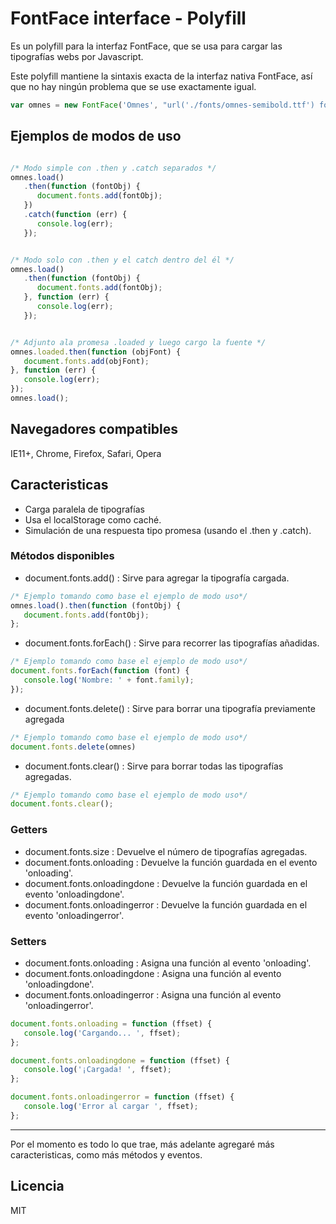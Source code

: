 # FontFace interface - Polyfill
Es un polyfill para la interfaz FontFace, que se usa para cargar las tipografías webs por Javascript.

Este polyfill mantiene la sintaxis exacta de la interfaz nativa FontFace, así que no hay ningún problema que se use exactamente igual.

```js
var omnes = new FontFace('Omnes', "url('./fonts/omnes-semibold.ttf') format('truetype'), url('./fonts/omnes-semibold.woff2') format('woff2'), url('./fonts/omnes-semibold.woff') format('woff')", { style: 'normal', weight: 600 });
```

## Ejemplos de modos de uso
```js

/* Modo simple con .then y .catch separados */
omnes.load()
   .then(function (fontObj) {
      document.fonts.add(fontObj);
   })
   .catch(function (err) {
      console.log(err);
   });


/* Modo solo con .then y el catch dentro del él */
omnes.load()
   .then(function (fontObj) {
      document.fonts.add(fontObj);
   }, function (err) {
      console.log(err);
   });


/* Adjunto ala promesa .loaded y luego cargo la fuente */
omnes.loaded.then(function (objFont) {
   document.fonts.add(objFont);
}, function (err) {
   console.log(err);
});
omnes.load();
```

## Navegadores compatibles

IE11+, Chrome, Firefox, Safari, Opera

## Caracteristicas
- Carga paralela de tipografías
- Usa el localStorage como caché.
- Simulación de una respuesta tipo promesa (usando el .then y .catch).

### Métodos disponibles
- document.fonts.add() : Sirve para agregar la tipografía cargada.

```javascript
/* Ejemplo tomando como base el ejemplo de modo uso*/
omnes.load().then(function (fontObj) {
   document.fonts.add(fontObj);
};
```

- document.fonts.forEach() : Sirve para recorrer las tipografías añadidas.

```javascript
/* Ejemplo tomando como base el ejemplo de modo uso*/
document.fonts.forEach(function (font) {
   console.log('Nombre: ' + font.family);
});
```

- document.fonts.delete() : Sirve para borrar una tipografía previamente agregada

```javascript
/* Ejemplo tomando como base el ejemplo de modo uso*/
document.fonts.delete(omnes)
```

- document.fonts.clear() : Sirve para borrar todas las tipografías agregadas.

```javascript
/* Ejemplo tomando como base el ejemplo de modo uso*/
document.fonts.clear();
```



### Getters
- document.fonts.size : Devuelve el número de tipografías agregadas.
- document.fonts.onloading : Devuelve la función guardada en el evento 'onloading'.
- document.fonts.onloadingdone : Devuelve la función guardada en el evento 'onloadingdone'.
- document.fonts.onloadingerror : Devuelve la función guardada en el evento 'onloadingerror'.

### Setters
- document.fonts.onloading : Asigna una función al evento 'onloading'.
- document.fonts.onloadingdone : Asigna una función al evento 'onloadingdone'.
- document.fonts.onloadingerror : Asigna una función al evento 'onloadingerror'.

```javascript
document.fonts.onloading = function (ffset) {
   console.log('Cargando... ', ffset);
};

document.fonts.onloadingdone = function (ffset) {
   console.log('¡Cargada! ', ffset);
};

document.fonts.onloadingerror = function (ffset) {
   console.log('Error al cargar ', ffset);
};
```

---

Por el momento es todo lo que trae, más adelante agregaré más caracteristicas, como más métodos y eventos.

Licencia
----

MIT
